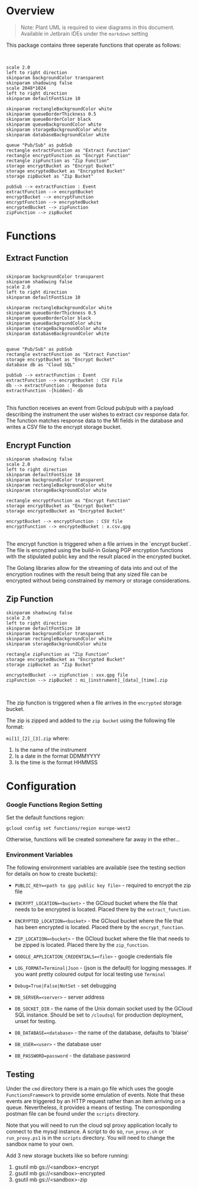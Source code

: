
# Overview


> Note: Plant UML is required to view diagrams in this document. Available in Jetbrain IDEs under the `markdown` setting


This package contains three seperate functions that operate as follows:


<br/>

```plantuml
scale 2.0
left to right direction
skinparam backgroundColor transparent
skinparam shadowing false
scale 2048*1024
left to right direction
skinparam defaultFontSize 10

skinparam rectangleBackgroundColor white
skinparam queueBorderThickness 0.5
skinparam queueBorderColor black
skinparam queueBackgroundColor white
skinparam storageBackgroundColor white
skinparam databaseBackgroundColor white

queue "Pub/Sub" as pubSub
rectangle extractFunction as "Extract Function"
rectangle encryptFunction as "Encrypt Function"
rectangle zipFunction as "Zip Function"
storage encryptBucket as "Encrypt Bucket"
storage encryptedBucket as "Encrypted Bucket"
storage zipBucket as "Zip Bucket"

pubSub --> extractFunction : Event
extractFunction --> encryptBucket
encryptBucket --> encryptFunction
encryptFunction --> encryptedBucket
encryptedBucket --> zipFunction
zipFunction --> zipBucket

```

# Functions

## Extract Function

```plantuml

skinparam backgroundColor transparent
skinparam shadowing false
scale 2.0
left to right direction
skinparam defaultFontSize 10

skinparam rectangleBackgroundColor white
skinparam queueBorderThickness 0.5
skinparam queueBorderColor black
skinparam queueBackgroundColor white
skinparam storageBackgroundColor white
skinparam databaseBackgroundColor white


queue "Pub/Sub" as pubSub
rectangle extractFunction as "Extract Function"
storage encryptBucket as "Encrypt Bucket"
database db as "Cloud SQL"

pubSub --> extractFunction : Event
extractFunction --> encryptBucket : CSV File
db --> extractFunction : Response Data
extractFunction -[hidden]- db

```
<br/>
This function receives an event from Gcloud pub/pub with a payload describing the 
instrument the user wishes to extract csv response data for. The function  
matches response data to the MI fields in the database and writes a CSV file to the encrypt storage bucket.
 
## Encrypt Function

```plantuml
skinparam shadowing false
scale 2.0
left to right direction
skinparam defaultFontSize 10
skinparam backgroundColor transparent
skinparam rectangleBackgroundColor white
skinparam storageBackgroundColor white

rectangle encryptFunction as "Encrypt Function"
storage encryptBucket as "Encrypt Bucket"
storage encryptedBucket as "Encrypted Bucket"

encryptBucket --> encryptFunction : CSV file
encryptFunction --> encryptedBucket : x.csv.gpg

```

<br/>
The encrypt function is triggered when a file arrives in the `encrypt bucket`. The file is encrypted using the build-in 
Golang PGP encryption functions with the stipulated public key and the result placed in the encrypted bucket.

The Golang libraries allow for the streaming of data into and out of the encryption routines with the result being 
that any sized file can be encrypted without being constrained by memory 
or storage considerations.

## Zip Function

```plantuml
skinparam shadowing false
scale 2.0
left to right direction
skinparam defaultFontSize 10
skinparam backgroundColor transparent
skinparam rectangleBackgroundColor white
skinparam storageBackgroundColor white

rectangle zipFunction as "Zip Function"
storage encryptedBucket as "Encrypted Bucket"
storage zipBucket as "Zip Bucket"

encryptedBucket --> zipFunction : xxx.gpg file
zipFunction --> zipBucket : mi_[instrument]_[data]_[time].zip

```

<br/>

The zip function is triggered when a file arrives in the `encrypted` storage bucket.

The zip is zipped and added to the `zip bucket` using the following file format:

`mi[1]_[2]_[3].zip` where:
1. Is the name of the instrument
2. Is a date in the format DDMMYYYY
3. Is the time is the format HHMMSS

# Configuration

### Google Functions Region Setting

Set the default functions region:

`gcloud config set functions/region europe-west2`

Otherwise, functions will be created somewhere far away in the ether...

### Environment Variables

The following environment variables are available (see the testing section for details on how to create buckets):

* `PUBLIC_KEY=<path to gpg public key file>` - required to encrypt the zip file

* `ENCRYPT_LOCATION=<bucket>` - the GCloud bucket where the file that needs to be encrypted is located. 
Placed there by the `extract_function`.

* `ENCRYPTED_LOCATION=<bucket>` - the GCloud bucket where the file that has been encrypted is located. 
Placed there by the `encrypt_function`.

* `ZIP_LOCATION=<bucket>` - the GCloud bucket where the file that needs to be zipped is located. Placed
there by the `zip_function`.

* `GOOGLE_APPLICATION_CREDENTIALS=<file>` - google credentials file

* `LOG_FORMAT=Terminal|Json` - (json is the default) for logging messages. 
If you want pretty coloured output for local testing use `Terminal`

* `Debug=True|False|NotSet` - set debugging

* `DB_SERVER=<server>` - server address

* `DB_SOCKET_DIR` - the name of the Unix domain socket used by the GCloud SQL instance. Should be set to `/cloudsql` for 
production deployment, unset for testing. 

* `DB_DATABASE=<database>` - the name of the database, defaults to 'blaise'

* `DB_USER=<user>` - the database user

* `DB_PASSWORD=password` - the database password

## Testing

Under the `cmd` directory there is a main.go file which uses the google `FunctionsFramework` to provide some emulation of 
events. Note that these events are triggered by an HTTP request rather than an item arriving on a queue. 
Nevertheless, it provides a means of testing. The corrosponding postman file can be found under the `scripts` directory. 

Note that you will need to run the cloud sql proxy application locally to connect to the mysql instance. A script to
do so, `run_proxy.sh` or `run_proxy.ps1` is in the `scripts` directory. You will need to change the sandbox name to your own.

Add 3 new storage buckets like so before running:

1. gsutil mb gs://\<sandbox\>-encrypt
2. gsutil mb gs://\<sandbox\>-encrypted
3. gsutil mb gs://\<sandbox\>-zip
